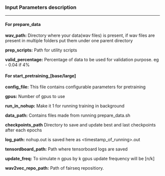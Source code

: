 ### Input Parameters description

---

#### For prepare_data

**wav_path:** Directory where your data(wav files) is present, if wav files are present in multiple folders put them under one parent directory

**prep_scripts:** Path for utility scripts

**valid_percentage:** Percentage of data to be used for validation purpose. eg - 0.04 if 4%

#### For start_pretraining_[base/large]

**config_file:** This file contains configurable parameters for pretraining

**gpus:** Number of gpus to use

**run_in_nohup:** Make it 1 for running training in background

**data_path:** Contains files made from running prepare_data.sh

**checkpoints_path** Directory to save and update best and last checkpoints after each epochs

**log_path:** nohup.out is saved here as <timestamp_of_running>.out

**tensordboard_path:** Path where tensorboard logs are saved

**update_freq:** To simulate n gpus by k gpus update frequency will be [n/k]

**wav2vec_repo_path:** Path of fairseq repositiory.